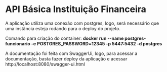# API Básica Instituição Financeira
A aplicação utiliza uma conexão com postgres, logo, será necessário que uma instância esteja rodando para o deploy do projeto.  
  
Comando para criação do container: **docker run --name postgres-funcionario -e POSTGRES_PASSWORD=12345 -p 5447:5432 -d postgres**

A documentação foi feita com SwaggerUi, logo, para acessar a documentação, basta fazer deploy da aplicação e acessar http://localhost:8080/swagger-ui.html
